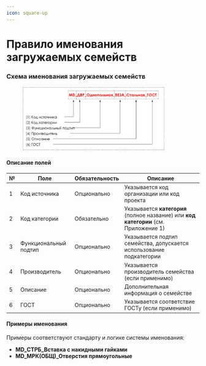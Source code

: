 ```yaml
---
icon: square-up
---
```


# Правило именования загружаемых семейств

### Схема именования загружаемых семейств

<div align="left"><figure><img src="../../../.gitbook/assets/image (1) (1) (1) (1) (1) (1).png" alt="" width="375"><figcaption></figcaption></figure></div>

#### Описание полей

| № | Поле                  | Обязательность | Описание                                                                             |
| - | --------------------- | -------------- | ------------------------------------------------------------------------------------ |
| 1 | Код источника         | Опционально    | Указывается код организации или код проекта                                          |
| 2 | Код категории         | Обязательно    | Указывается **категория** (полное название) или **код категории** (см. Приложение 1) |
| 3 | Функциональный подтип | Опционально    | Указывается подтип семейства, допускается использование подкатегории                 |
| 4 | Производитель         | Опционально    | Указывается производитель семейства (если применимо)                                 |
| 5 | Описание              | Опционально    | Дополнительная информация о семействе                                                |
| 6 | ГОСТ                  | Опционально    | Указывается соответствие ГОСТу (если применимо)                                      |

#### Примеры именования

Примеры соответствуют стандарту и логике системы именования:

* **MD\_СТРБ\_Вставка с накидными гайками**
* **MD\_МРК(ОБЩ)\_Отверстия прямоугольные**
